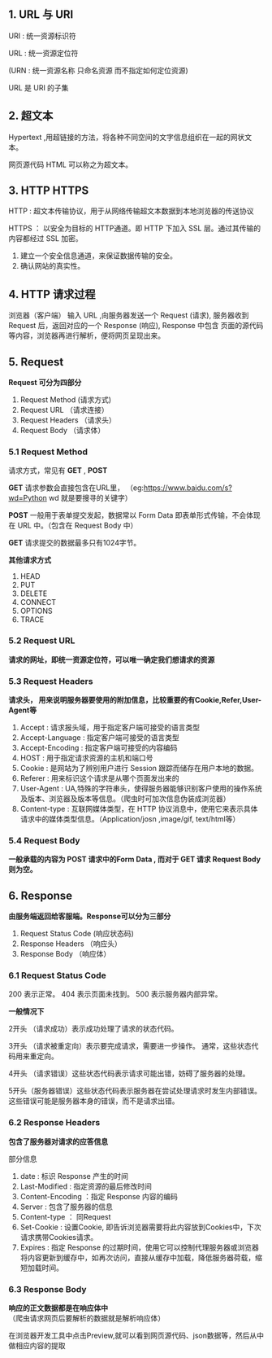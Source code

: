 ## 1. URL 与 URI
URI : 统一资源标识符

URL : 统一资源定位符

(URN : 统一资源名称  只命名资源 而不指定如何定位资源)

URL 是 URI 的子集 


## 2. 超文本
Hypertext ,用超链接的方法，将各种不同空间的文字信息组织在一起的网状文本。

网页源代码 HTML 可以称之为超文本。 

## 3. HTTP HTTPS
HTTP : 超文本传输协议，用于从网络传输超文本数据到本地浏览器的传送协议

HTTPS ： 以安全为目标的 HTTP通道。即 HTTP 下加入 SSL 层。通过其传输的内容都经过 SSL 加密。
1. 建立一个安全信息通道，来保证数据传输的安全。 
2. 确认网站的真实性。

## 4. HTTP 请求过程
浏览器（客户端） 输入 URL ,向服务器发送一个 Request (请求), 服务器收到 Request 后，返回对应的一个 Response (响应), Response 中包含
页面的源代码等内容，浏览器再进行解析，便将网页呈现出来。

## 5. Request 
**Request 可分为四部分**
1. Request Method (请求方式)
2. Request URL （请求连接）
3. Request Headers （请求头）
4. Request Body （请求体）

### 5.1 Request Method
请求方式，常见有 **GET** , **POST**

**GET** 请求参数会直接包含在URL里， （eg:https://www.baidu.com/s?wd=Python wd 就是要搜寻的关键字）

**POST** 一般用于表单提交发起，数据常以 Form Data 即表单形式传输，不会体现在 URL 中。（包含在 Request Body 中）

**GET** 请求提交的数据最多只有1024字节。

**其他请求方式**

1. HEAD
2. PUT
3. DELETE
4. CONNECT
5. OPTIONS
6. TRACE

### 5.2 Request URL

**请求的网址，即统一资源定位符，可以唯一确定我们想请求的资源**

### 5.3 Request Headers
 
**请求头， 用来说明服务器要使用的附加信息，比较重要的有Cookie,Refer,User-Agent等**

1. Accept : 请求报头域，用于指定客户端可接受的语言类型
2. Accept-Language : 指定客户端可接受的语言类型
3. Accept-Encoding : 指定客户端可接受的内容编码
4. HOST : 用于指定请求资源的主机和端口号
5. Cookie : 是网站为了辨别用户进行 Session 跟踪而储存在用户本地的数据。
6. Referer : 用来标识这个请求是从哪个页面发出来的
7. User-Agent : UA,特殊的字符串头，使得服务器能够识别客户使用的操作系统及版本、浏览器及版本等信息。（爬虫时可加次信息伪装成浏览器）
8. Content-type : 互联网媒体类型，在 HTTP 协议消息中，使用它来表示具体请求中的媒体类型信息。（Application/josn ,image/gif, text/html等）

### 5.4 Request Body 

**一般承载的内容为 POST 请求中的Form Data , 而对于 GET 请求  Request Body 则为空。**


## 6. Response 

**由服务端返回给客服端。Response可以分为三部分**

1. Request Status Code (响应状态码)
2. Response Headers （响应头）
3. Response Body （响应体）

### 6.1 Request Status Code
200 表示正常。 404 表示页面未找到。 500 表示服务器内部异常。

**一般情况下**

2开头 （请求成功）表示成功处理了请求的状态代码。

3开头 （请求被重定向）表示要完成请求，需要进一步操作。 通常，这些状态代码用来重定向。

4开头 （请求错误）这些状态代码表示请求可能出错，妨碍了服务器的处理。

5开头（服务器错误）这些状态代码表示服务器在尝试处理请求时发生内部错误。 这些错误可能是服务器本身的错误，而不是请求出错。

### 6.2 Response Headers
**包含了服务器对请求的应答信息**

部分信息

1. date : 标识 Response 产生的时间
2. Last-Modified : 指定资源的最后修改时间
3. Content-Encoding ：指定 Response 内容的编码
4. Server : 包含了服务器的信息
5. Content-type ： 同Request
6. Set-Cookie : 设置Cookie, 即告诉浏览器需要将此内容放到Cookies中，下次请求携带Cookies请求。
7. Expires : 指定 Response 的过期时间，使用它可以控制代理服务器或浏览器将内容更新到缓存中，如再次访问，直接从缓存中加载，降低服务器荷载，缩短加载时间。



### 6.3 Response Body

**响应的正文数据都是在响应体中**
（爬虫请求网页后要解析的数据就是解析响应体）

在浏览器开发工具中点击Preview,就可以看到网页源代码、json数据等，然后从中做相应内容的提取






